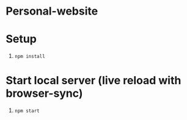 # Personal-website

# Setup
1. `npm install`

# Start local server (live reload with browser-sync)
1. `npm start`